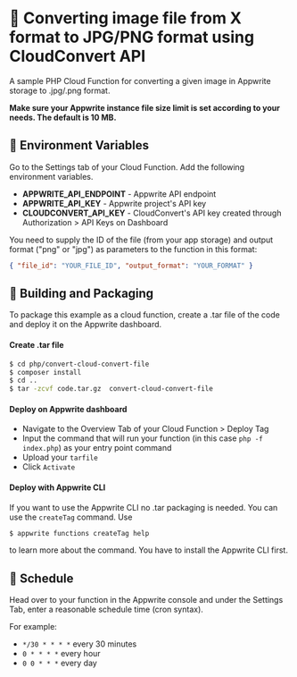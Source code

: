 # 📧 Converting image file from X format to JPG/PNG format using CloudConvert API
A sample PHP Cloud Function for converting a given image in Appwrite storage to .jpg/.png format.

**Make sure your Appwrite instance file size limit is set according to your needs. The default is 10 MB.**

## 📝 Environment Variables

Go to the Settings tab of your Cloud Function. Add the following environment variables.
- **APPWRITE_API_ENDPOINT** - Appwrite API endpoint
- **APPWRITE_API_KEY** - Appwrite project's API key
- **CLOUDCONVERT_API_KEY** - CloudConvert's API key created through Authorization > API Keys on Dashboard

You need to supply the ID of the file (from your app storage) and output format ("png" or "jpg") as parameters to the function in this format: 

```json
{ "file_id": "YOUR_FILE_ID", "output_format": "YOUR_FORMAT" }
```

## 🚀 Building and Packaging

To package this example as a cloud function, create a .tar file of the code and deploy it on the Appwrite dashboard.

#### Create .tar file

```bash
$ cd php/convert-cloud-convert-file
$ composer install
$ cd ..
$ tar -zcvf code.tar.gz  convert-cloud-convert-file
```
#### Deploy on Appwrite dashboard

* Navigate to the Overview Tab of your Cloud Function > Deploy Tag
* Input the command that will run your function (in this case `php -f index.php`) as your entry point command
* Upload your `tarfile`
* Click `Activate`

#### Deploy with Appwrite CLI

If you want to use the Appwrite CLI no .tar packaging is needed. You can use the `createTag` command. Use 

```bash
$ appwrite functions createTag help
```
to learn more about the command. You have to install the Appwrite CLI first.


## 🎯 Schedule

Head over to your function in the Appwrite console and under the Settings Tab, enter a reasonable schedule time (cron syntax).

For example:

- `*/30 * * * *` every 30 minutes
- `0 * * * *` every hour
- `0 0 * * *` every day